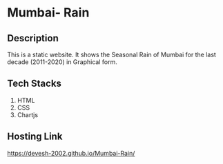 # Mumbai- Rain

## Description 
This is a static website. It shows the Seasonal Rain of Mumbai for the last decade (2011-2020) in Graphical form. 

## Tech Stacks
1. HTML
2. CSS
3. Chartjs

## Hosting Link 
https://devesh-2002.github.io/Mumbai-Rain/
